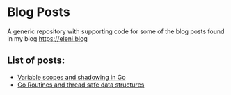 # Blog Posts

A generic repository with supporting code for some of the blog posts found in my blog https://eleni.blog

## List of posts:

* [Variable scopes and shadowing in Go](https://eleni.blog/?p=1089)
* [Go Routines and thread safe data structures](https://eleni.block/?p=1228)
